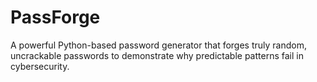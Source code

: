 # PassForge
A powerful Python-based password generator that forges truly random, uncrackable passwords to demonstrate why predictable patterns fail in cybersecurity.
